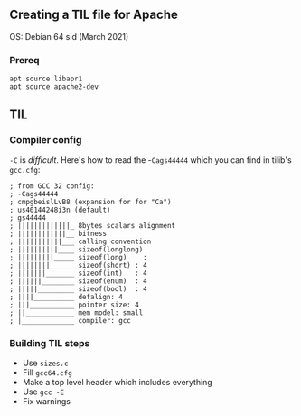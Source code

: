 ## Creating a TIL file for Apache

OS: Debian 64 sid (March 2021)


### Prereq

```
apt source libapr1
apt source apache2-dev
```
## TIL

### Compiler config

`-C` is *difficult*. Here's how to read the -`Cags44444` which you can find in tilib's `gcc.cfg`:

```
; from GCC 32 config:
; -Cags44444
; cmpgbeislLvB8 (expansion for for "Ca")
; us40144248i3n (default)
; gs44444
; |||||||||||||_ 8bytes scalars alignment
; ||||||||||||__ bitness
; |||||||||||___ calling convention
; ||||||||||____ sizeof(longlong)
; |||||||||_____ sizeof(long)    : 
; ||||||||______ sizeof(short) : 4
; |||||||_______ sizeof(int)   : 4
; ||||||________ sizeof(enum)  : 4
; |||||_________ sizeof(bool)  : 4
; ||||__________ defalign: 4
; |||___________ pointer size: 4
; ||____________ mem model: small
; |_____________ compiler: gcc
```

### Building TIL steps

* Use `sizes.c`
* Fill `gcc64.cfg`
* Make a top level header which includes everything
* Use `gcc -E`
* Fix warnings
